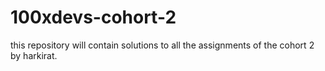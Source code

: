 # 100xdevs-cohort-2
this repository will contain solutions to all the assignments of the cohort 2 by harkirat.
